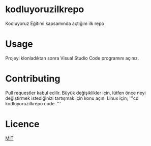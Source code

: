# kodluyoruzilkrepo
Kodluyoruz Eğitimi kapsamında açtığım ilk repo
# Usage
Projeyi klonladıktan sonra Visual Studio Code programını açınız.
# Contributing
Pull requestler kabul edilir. Büyük değişiklikler için, lütfen önce neyi değiştirmek istediğinizi tartışmak için konu açın.
Linux için;
'''cd kodluyoruzilkrepo
code .'''
# Licence
[MIT](https://www.mit.edu)
